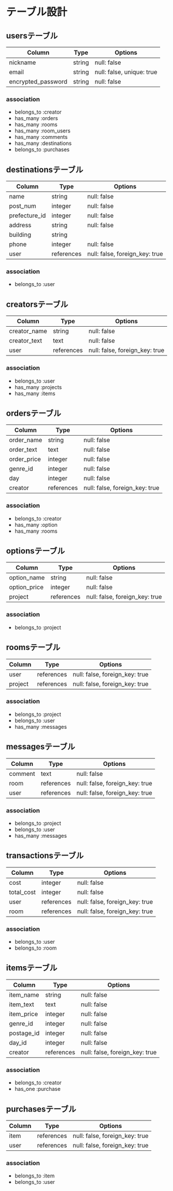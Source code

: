 # テーブル設計

## usersテーブル

| Column             | Type    | Options                   |
| ------------------ | ------- | ------------------------- |
| nickname           | string  | null: false               |
| email              | string  | null: false, unique: true |
| encrypted_password | string  | null: false               |

### association

- belongs_to :creator
- has_many :orders
- has_many :rooms
- has_many :room_users 
- has_many :comments
- has_many :destinations
- belongs_to :purchases


## destinationsテーブル

| Column        | Type       | Options                        |
| ------------- | ---------- | ------------------------------ |
| name          | string     | null: false                    |
| post_num      | integer    | null: false                    |
| prefecture_id | integer    | null: false                    |
| address       | string     | null: false                    |
| building      | string     |                                |
| phone         | integer    | null: false                    |
| user          | references | null: false, foreign_key: true |

### association

- belongs_to :user


## creatorsテーブル

| Column       | Type       | Options                        |
| ------------ | ---------- | ------------------------------ |
| creator_name | string     | null: false                    |
| creator_text | text       | null: false                    |
| user         | references | null: false, foreign_key: true |

### association

- belongs_to :user
- has_many :projects 
- has_many :items


## ordersテーブル

| Column       | Type       | Options                        |
| ------------ | ---------- | ------------------------------ |
| order_name   | string     | null: false                    |
| order_text   | text       | null: false                    |
| order_price  | integer    | null: false                    |
| genre_id     | integer    | null: false                    |
| day          | integer    | null: false                    |
| creator      | references | null: false, foreign_key: true |

### association

- belongs_to :creator
- has_many :option
- has_many :rooms


## optionsテーブル

| Column       | Type       | Options                        |
| ------------ | ---------- | ------------------------------ |
| option_name  | string     | null: false                    |
| option_price | integer    | null: false                    |
| project      | references | null: false, foreign_key: true |

### association

- belongs_to :project


## roomsテーブル

| Column     | Type       | Options                        |
| ---------- | ---------- | ------------------------------ |
| user       | references | null: false, foreign_key: true |
| project    | references | null: false, foreign_key: true |

### association

- belongs_to :project
- belongs_to :user
- has_many :messages


## messagesテーブル

| Column     | Type       | Options                        |
| ---------- | ---------- | ------------------------------ |
| comment    | text       | null: false                    |
| room       | references | null: false, foreign_key: true |
| user       | references | null: false, foreign_key: true |

### association

- belongs_to :project
- belongs_to :user
- has_many :messages


## transactionsテーブル

| Column     | Type       | Options                        |
| ---------- | ---------- | ------------------------------ |
| cost       | integer    | null: false                    |
| total_cost | integer    | null: false                    |
| user       | references | null: false, foreign_key: true |
| room       | references | null: false, foreign_key: true |

### association

- belongs_to :user
- belongs_to :room


## itemsテーブル

| Column     | Type       | Options                        |
| ---------- | ---------- | ------------------------------ |
| item_name  | string     | null: false                    |
| item_text  | text       | null: false                    |
| item_price | integer    | null: false                    |
| genre_id   | integer    | null: false                    |
| postage_id | integer    | null: false                    |
| day_id     | integer    | null: false                    |
| creator    | references | null: false, foreign_key: true |

### association

- belongs_to :creator
- has_one :purchase


## purchasesテーブル

| Column | Type       | Options                        |
| ------ | ---------- | ------------------------------ |
| item   | references | null: false, foreign_key: true |
| user   | references | null: false, foreign_key: true |

### association

- belongs_to :item
- belongs_to :user